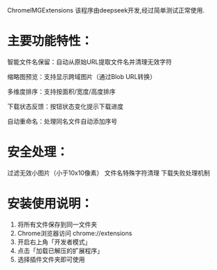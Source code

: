 ChromeIMGExtensions
该程序由deepseek开发,经过简单测试正常使用.

# 主要功能特性：
智能文件名保留：自动从原始URL提取文件名并清理无效字符

缩略图预览：支持显示跨域图片（通过Blob URL转换）

多维度排序：支持按面积/宽度/高度排序

下载状态反馈：按钮状态变化提示下载进度

自动重命名：处理同名文件自动添加序号

# 安全处理：
过滤无效小图片（小于10x10像素）
文件名特殊字符清理
下载失败处理机制

# 安装使用说明：
1. 将所有文件保存到同一文件夹
2. Chrome浏览器访问 chrome://extensions
3. 开启右上角「开发者模式」
4. 点击「加载已解压的扩展程序」
5. 选择插件文件夹即可使用
